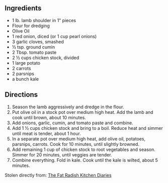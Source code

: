 ---
---

## Ingredients

- 1 lb. lamb shoulder in 1" pieces
- Flour for dredging
- Olive Oil
- 1 red onion, diced (or 1 cup pearl onions)
- 3 garlic cloves, smashed
- &frac12; tsp. ground cumin
- 2 Tbsp. tomato paste
- 2 &frac12; cups chicken stock, divided
- 1 large potato
- 2 carrots
- 2 parsnips
- a bunch kale

## Directions

1. Season the lamb aggressively and dredge in the flour.
2. Put olive oil in a stock pot over medium high heat. Add the lamb and cook until brown, about 10 minutes.
3. Add onions, garlic, cumin, and tomato paste and combine.
4. Add 1 &frac12; cups chicken stock and bring to a boil. Reduce heat and simmer until meat is tender, about 1 hour.
5. In a separate pot over medium high heat, add olive oil, potatoes, parsnips, carrots. Cook for 10 minutes, until slightly browned.
6. Add remaining 1 cup of chicken stock to root vegetables and season. Simmer for 20 minutes, until veggies are tender.
7. Combine everything. Fold in kale. Cook until the kale is wilted, about 5 minutes.

Stolen directly from: [The Fat Radish Kitchen Diaries](http://www.amazon.com/The-Fat-Radish-Kitchen-Diaries/dp/0847843343?tag=food52-20)
